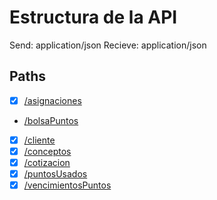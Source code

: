 # Estructura de la API

Send: application/json
Recieve: application/json

## Paths

- [x] [/asignaciones](./endpoints/asignaciones.md)
- [/bolsaPuntos](./endpoints/bolsaPuntos.md)
- [x] [/cliente](./endpoints/cliente.md)
- [x] [/conceptos](./endpoints/conceptos.md)
- [x] [/cotizacion](./endpoints/cotizaciones.md)
- [x] [/puntosUsados](./endpoints/puntosUsados.md)
- [x] [/vencimientosPuntos](./endpoints/vencimientos.md)
